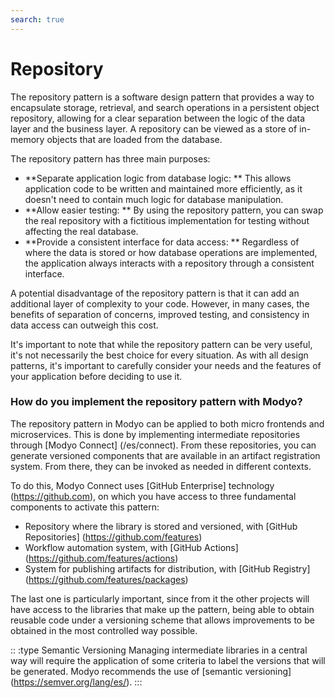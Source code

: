 ```yaml
---
search: true
---
```


# Repository

The repository pattern is a software design pattern that provides a way to encapsulate storage, retrieval, and search operations in a persistent object repository, allowing for a clear separation between the logic of the data layer and the business layer. A repository can be viewed as a store of in-memory objects that are loaded from the database.

The repository pattern has three main purposes:

- **Separate application logic from database logic: ** This allows application code to be written and maintained more efficiently, as it doesn't need to contain much logic for database manipulation.
- **Allow easier testing: ** By using the repository pattern, you can swap the real repository with a fictitious implementation for testing without affecting the real database.
- **Provide a consistent interface for data access: ** Regardless of where the data is stored or how database operations are implemented, the application always interacts with a repository through a consistent interface.

A potential disadvantage of the repository pattern is that it can add an additional layer of complexity to your code. However, in many cases, the benefits of separation of concerns, improved testing, and consistency in data access can outweigh this cost.

It's important to note that while the repository pattern can be very useful, it's not necessarily the best choice for every situation. As with all design patterns, it's important to carefully consider your needs and the features of your application before deciding to use it.

### How do you implement the repository pattern with Modyo?

The repository pattern in Modyo can be applied to both micro frontends and microservices. This is done by implementing intermediate repositories through [Modyo Connect] (/es/connect). From these repositories, you can generate versioned components that are available in an artifact registration system. From there, they can be invoked as needed in different contexts.

To do this, Modyo Connect uses [GitHub Enterprise] technology (https://github.com), on which you have access to three fundamental components to activate this pattern:
- Repository where the library is stored and versioned, with [GitHub Repositories] (https://github.com/features)
- Workflow automation system, with [GitHub Actions] (https://github.com/features/actions)
- System for publishing artifacts for distribution, with [GitHub Registry] (https://github.com/features/packages)

The last one is particularly important, since from it the other projects will have access to the libraries that make up the pattern, being able to obtain reusable code under a versioning scheme that allows improvements to be obtained in the most controlled way possible.

:: :type Semantic Versioning
Managing intermediate libraries in a central way will require the application of some criteria to label the versions that will be generated. Modyo recommends the use of [semantic versioning] (https://semver.org/lang/es/).
::: 
